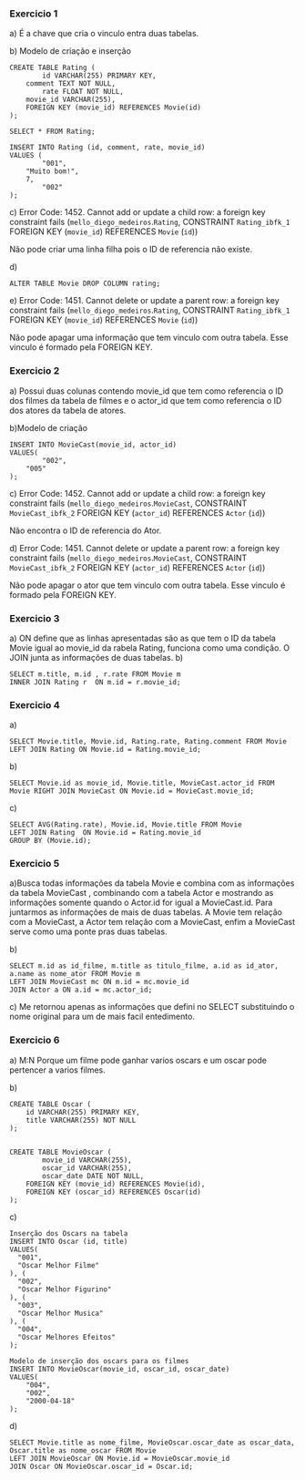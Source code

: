 ### Exercicio 1

a) É a chave que cria o vinculo entra duas tabelas.

b) Modelo de criação e inserção

```
CREATE TABLE Rating (
		id VARCHAR(255) PRIMARY KEY,
    comment TEXT NOT NULL,
		rate FLOAT NOT NULL,
    movie_id VARCHAR(255),
    FOREIGN KEY (movie_id) REFERENCES Movie(id)
);

SELECT * FROM Rating;

INSERT INTO Rating (id, comment, rate, movie_id)
VALUES (
		"001",
    "Muito bom!",
    7,
		"002"
);
```

c) Error Code: 1452. Cannot add or update a child row: a foreign key constraint fails (`mello_diego_medeiros`.`Rating`, CONSTRAINT `Rating_ibfk_1` FOREIGN KEY (`movie_id`) REFERENCES `Movie` (`id`))

Não pode criar uma linha filha pois o ID de referencia não existe.

d)

```
ALTER TABLE Movie DROP COLUMN rating;
```

e) Error Code: 1451. Cannot delete or update a parent row: a foreign key constraint fails (`mello_diego_medeiros`.`Rating`, CONSTRAINT `Rating_ibfk_1` FOREIGN KEY (`movie_id`) REFERENCES `Movie` (`id`))

Não pode apagar uma informação que tem vinculo com outra tabela. Esse vinculo é formado pela FOREIGN KEY.

### Exercicio 2

a) Possui duas colunas contendo movie_id que tem como referencia o ID dos filmes da tabela de filmes e o actor_id que tem como referencia o ID dos atores da tabela de atores.

b)Modelo de criação

```
INSERT INTO MovieCast(movie_id, actor_id)
VALUES(
		"002",
    "005"
);
```

c) Error Code: 1452. Cannot add or update a child row: a foreign key constraint fails (`mello_diego_medeiros`.`MovieCast`, CONSTRAINT `MovieCast_ibfk_2` FOREIGN KEY (`actor_id`) REFERENCES `Actor` (`id`))

Não encontra o ID de referencia do Ator.

d) Error Code: 1451. Cannot delete or update a parent row: a foreign key constraint fails (`mello_diego_medeiros`.`MovieCast`, CONSTRAINT `MovieCast_ibfk_2` FOREIGN KEY (`actor_id`) REFERENCES `Actor` (`id`))

Não pode apagar o ator que tem vinculo com outra tabela. Esse vinculo é formado pela FOREIGN KEY.

### Exercicio 3

a) ON define que as linhas apresentadas são as que tem o ID da tabela Movie igual ao movie_id da rabela Rating, funciona como uma condição. O JOIN junta as informações de duas tabelas.
b)

```
SELECT m.title, m.id , r.rate FROM Movie m
INNER JOIN Rating r  ON m.id = r.movie_id;
```

### Exercicio 4

a)

```
SELECT Movie.title, Movie.id, Rating.rate, Rating.comment FROM Movie LEFT JOIN Rating ON Movie.id = Rating.movie_id;
```

b)

```
SELECT Movie.id as movie_id, Movie.title, MovieCast.actor_id FROM Movie RIGHT JOIN MovieCast ON Movie.id = MovieCast.movie_id;
```

c)

```
SELECT AVG(Rating.rate), Movie.id, Movie.title FROM Movie
LEFT JOIN Rating  ON Movie.id = Rating.movie_id
GROUP BY (Movie.id);
```

### Exercicio 5

a)Busca todas informações da tabela Movie e combina com as informações da tabela MovieCast , combinando com a tabela Actor e mostrando as informações somente quando o Actor.id for igual a MovieCast.id. Para juntarmos as informações de mais de duas tabelas. A Movie tem relação com a MovieCast, a Actor tem relação com a MovieCast, enfim a MovieCast serve como uma ponte pras duas tabelas.

b)

```
SELECT m.id as id_filme, m.title as titulo_filme, a.id as id_ator, a.name as nome_ator FROM Movie m
LEFT JOIN MovieCast mc ON m.id = mc.movie_id
JOIN Actor a ON a.id = mc.actor_id;
```

c) Me retornou apenas as informações que defini no SELECT substituindo o nome original para um de mais facil entedimento.

### Exercicio 6

a) M:N Porque um filme pode ganhar varios oscars e um oscar pode pertencer a varios filmes.

b)

```
CREATE TABLE Oscar (
	id VARCHAR(255) PRIMARY KEY,
    title VARCHAR(255) NOT NULL
);


CREATE TABLE MovieOscar (
		movie_id VARCHAR(255),
		oscar_id VARCHAR(255),
        oscar_date DATE NOT NULL,
    FOREIGN KEY (movie_id) REFERENCES Movie(id),
    FOREIGN KEY (oscar_id) REFERENCES Oscar(id)
);
```

c)

```
Inserção dos Oscars na tabela
INSERT INTO Oscar (id, title)
VALUES(
  "001",
  "Oscar Melhor Filme"
), (
  "002",
  "Oscar Melhor Figurino"
), (
  "003",
  "Oscar Melhor Musica"
), (
  "004",
  "Oscar Melhores Efeitos"
);

Modelo de inserção dos oscars para os filmes
INSERT INTO MovieOscar(movie_id, oscar_id, oscar_date)
VALUES(
	"004",
    "002",
    "2000-04-18"
);
```

d)

```
SELECT Movie.title as nome_filme, MovieOscar.oscar_date as oscar_data, Oscar.title as nome_oscar FROM Movie
LEFT JOIN MovieOscar ON Movie.id = MovieOscar.movie_id
JOIN Oscar ON MovieOscar.oscar_id = Oscar.id;
```
